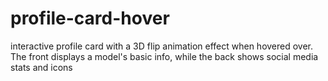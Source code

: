 # profile-card-hover
interactive profile card with a 3D flip animation effect when hovered over. The front displays a model's basic info, while the back shows social media stats and icons
